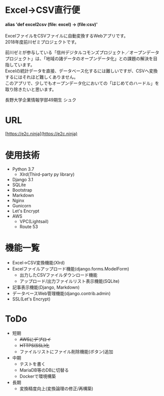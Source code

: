 # Excel->CSV直行便
#### alias 'def excel2csv (file: excel) -> (file:csv)'
ExcelファイルをCSVファイルに自動変換するWebアプリです。<br>
2018年度前川ゼミプロジェクトです。

前川ゼミが参与している「信州デジタルコモンズプロジェクト／オープンデータプロジェクト」は、「地域の諸データのオープンデータ化」との課題の解決を目指しています。<br>
Excelの統計データを直接、データベース化するには難しいですが、CSVへ変換するにはそれほど難しくありません。<br>
このアプリで、少しでもオープンデータ化においての「はじめてのハードル」を取り除きたいと思います。<br>

長野大学企業情報学部49期生 シュク


# URL
[https://e2c.ninja](https://e2c.ninja)

# 使用技術
- Python 3.7
  - Xlrd(Third-party py library)
- Django 3.1
- SQLite
- Bootstrap
- Markdown
- Nginx
- Gunicorn
- Let's Encrypt
- AWS
  - VPC(Lightsail)
  - Route 53


# 機能一覧
- Excel->CSV変換機能(Xlrd)
- Excelファイルアップロード機能(django.forms.ModelForm)
  - 出力したCSVファイルダウンロード機能
  - アップロード/出力ファイルリスト表示機能(SQLite)
- 記事表示機能(Django, Markdown)
- データベースWeb管理機能(django.contrib.admin)
- SSL(Let's Encrypt)


# ToDo
- 短期
  - ~~AWSにデプロイ~~
  - ~~HTTPS(SSL)化~~
  - ファイルリストにファイル削除機能(ボタン)追加
- 中期
  - テストを書く
  - MariaDB等のDBに切替る
  - Dockerで環境構築
- 長期
  - 変換精度向上(変換論理の修正/再構築)
